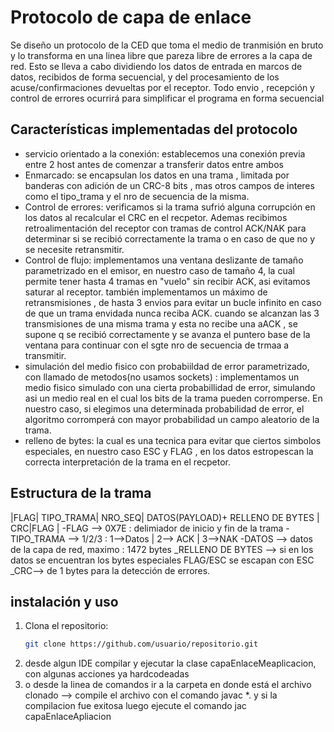 
# Protocolo de capa de enlace
Se diseño un protocolo de la CED que toma el medio de tranmisión en bruto y lo transforma en una linea libre que pareza libre de errores a la capa de red. Esto se lleva a cabo dividiendo los datos de entrada en marcos de datos, recibidos de forma secuencial, y del procesamiento de los acuse/confirmaciones devueltas por el receptor. Todo envio , recepción y control de errores ocurrirá para simplificar el programa en forma secuencial

## Características implementadas del protocolo

- servicio orientado a la conexión: establecemos una conexión previa entre 2 host antes de comenzar a transferir datos entre ambos
- Enmarcado: se encapsulan los datos en una trama , limitada por banderas con adición de un CRC-8 bits , mas otros campos de interes como el tipo_trama y el nro de secuencia de la misma.
- Control de errores:  verificamos si la trama sufrió alguna corrupción en los datos al recalcular el CRC en el recpetor. Ademas recibimos retroalimentación del receptor con tramas de control ACK/NAK para determinar si se recibió correctamente la trama o en caso de que no y se necesite retransmitir. 
- Control de flujo: implementamos una ventana deslizante de tamaño parametrizado en el emisor, en nuestro caso de tamaño 4, la cual permite tener hasta 4 tramas en "vuelo" sin recibir ACK, asi evitamos saturar al receptor. también implementamos un máximo de retransmisiones , de hasta 3 envios para evitar un bucle infinito en caso de que un trama envidada nunca reciba ACK. cuando se alcanzan las 3 transmisiones de una misma trama y esta no recibe una aACK , se supone q se recibió correctamente y se avanza el puntero base de la ventana para continuar con el sgte nro de secuencia de trmaa a transmitir.
- simulación del medio fisico con probabiildad de error parametrizado, con llamado de metodos(no usamos sockets) : implementamos un medio fisico simulado con una cierta probabillidad de error, simulando asi un medio real en el cual los bits de la trama pueden corromperse. En nuestro caso, si elegimos una determinada probabilidad de error, el algoritmo corromperá con mayor probabilidad un campo aleatorio de la trama.
- relleno de bytes: la cual es una tecnica para evitar que ciertos simbolos especiales, en nuestro caso ESC y FLAG , en los datos estropescan la correcta interpretación de la trama en el recpetor.

## Estructura de la trama
|FLAG| TIPO_TRAMA| NRO_SEQ| DATOS(PAYLOAD)+ RELLENO DE BYTES | CRC|FLAG | 
  -FLAG --> 0X7E : delimiador de inicio y fin de la trama
  -TIPO_TRAMA --> 1/2/3 : 1-->Datos  | 2--> ACK | 3-->NAK
  -DATOS --> datos de la capa de red, maximo : 1472 bytes
  _RELLENO DE BYTES --> si en los datos se encuentran los bytes especiales FLAG/ESC se escapan con ESC 
  _CRC--> de 1 bytes para la detección de errores.

## instalación  y uso 
1. Clona el repositorio:
   ```bash
   git clone https://github.com/usuario/repositorio.git
2. desde algun IDE compilar y ejecutar la clase capaEnlaceMeaplicacion, con algunas acciones ya hardcodeadas
3. o desde la linea de comandos ir a la carpeta en donde está el archivo clonado --> compile el archivo con el comando javac *. y si la compilacion fue exitosa luego ejecute el comando jac capaEnlaceApliacion
